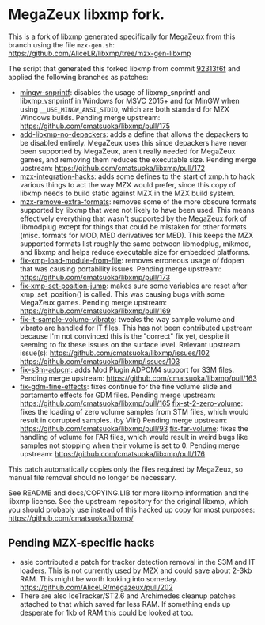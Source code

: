 # MegaZeux libxmp fork.

This is a fork of libxmp generated specifically for MegaZeux
from this branch using the file `mzx-gen.sh`: https://github.com/AliceLR/libxmp/tree/mzx-gen-libxmp

The script that generated this forked libxmp from commit
[92313f6f](https://github.com/AliceLR/libxmp/commit/92313f6f525a8510a2492df4266abcf8f0b45834)
and applied the following branches as patches:

* [mingw-snprintf](https://github.com/AliceLR/libxmp/tree/mingw-snprintf):
  disables the usage of libxmp_snprintf and libxmp_vsnprintf in Windows for MSVC 2015+
  and for MinGW when using `__USE_MINGW_ANSI_STDIO`, which are both standard for MZX
  Windows builds.
  Pending merge upstream: https://github.com/cmatsuoka/libxmp/pull/175
* [add-libxmp-no-depackers](https://github.com/AliceLR/libxmp/tree/add-libxmp-no-depackers):
  adds a define that allows the depackers to be disabled entirely. MegaZeux uses
  this since depackers have never been supported by MegaZeux, aren't really
  needed for MegaZeux games, and removing them reduces the executable size.
  Pending merge upstream: https://github.com/cmatsuoka/libxmp/pull/172
* [mzx-integration-hacks](https://github.com/AliceLR/libxmp/tree/mzx-integration-hacks):
  adds some defines to the start of xmp.h to hack various things to act
  the way MZX would prefer, since this copy of libxmp needs to build static
  against MZX in the MZX build system.
* [mzx-remove-extra-formats](https://github.com/AliceLR/libxmp/tree/mzx-remove-extra-formats):
  removes some of the more obscure formats supported by libxmp that were not
  likely to have been used. This means effectively everything that wasn't
  supported by the MegaZeux fork of libmodplug except for things that could
  be mistaken for other formats (misc. formats for MOD, MED derivatives for MED).
  This keeps the MZX supported formats list roughly the same between libmodplug,
  mikmod, and libxmp and helps reduce executable size for embedded platforms.
* [fix-xmp-load-module-from-file](https://github.com/AliceLR/libxmp/tree/fix-xmp-load-module-from-file):
  removes erroneous usage of fdopen that was causing portability issues.
  Pending merge upstream: https://github.com/cmatsuoka/libxmp/pull/173
* [fix-xmp-set-position-jump](https://github.com/AliceLR/libxmp/tree/fix-xmp-set-position-jump):
  makes sure some variables are reset after xmp_set_position() is called.
  This was causing bugs with some MegaZeux games.
  Pending merge upstream: https://github.com/cmatsuoka/libxmp/pull/169
* [fix-it-sample-volume-vibrato](https://github.com/AliceLR/libxmp/tree/fix-it-sample-volume-vibrato):
  tweaks the way sample volume and vibrato are handled for IT files.
  This has not been contributed upstream because I'm not convinced this is the
  "correct" fix yet, despite it seeming to fix these issues on the surface level.
  Relevant upstream issue(s):
  https://github.com/cmatsuoka/libxmp/issues/102
  https://github.com/cmatsuoka/libxmp/issues/103
* [fix-s3m-adpcm](https://github.com/AliceLR/libxmp/tree/fix-s3m-adpcm):
  adds Mod Plugin ADPCM4 support for S3M files.
  Pending merge upstream: https://github.com/cmatsuoka/libxmp/pull/163
* [fix-gdm-fine-effects](https://github.com/AliceLR/libxmp/tree/fix-gdm-fine-effects):
  fixes continue for the fine volume slide and portamento effects for GDM files.
  Pending merge upstream: https://github.com/cmatsuoka/libxmp/pull/165
  [fix-st-2-zero-volume](https://github.com/AliceLR/libxmp/tree/fix-st-2-zero-volume):
  fixes the loading of zero volume samples from STM files, which would result in
  corrupted samples. (by Viiri)
  Pending merge upstream: https://github.com/cmatsuoka/libxmp/pull/93
  [fix-far-volume](https://github.com/AliceLR/libxmp/tree/fix-far-volume):
  fixes the handling of volume for FAR files, which would result in weird bugs like
  samples not stopping when their volume is set to 0.
  Pending merge upstream: https://github.com/cmatsuoka/libxmp/pull/176

This patch automatically copies only the files required by MegaZeux, so manual file
removal should no longer be necessary.

See README and docs/COPYING.LIB for more libxmp information and the libxmp license.
See the upstream repository for the original libxmp, which you should probably use
instead of this hacked up copy for most purposes: https://github.com/cmatsuoka/libxmp/

## Pending MZX-specific hacks

* asie contributed a patch for tracker detection removal in the S3M and IT loaders.
  This is not currently used by MZX and could save about 2-3kb RAM. This might be
  worth looking into someday. https://github.com/AliceLR/megazeux/pull/202
* There are also IceTracker/ST2.6 and Archimedes cleanup patches attached to that
  which saved far less RAM. If something ends up desperate for 1kb of RAM this could
  be looked at too.
